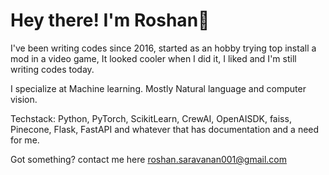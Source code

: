# Hey there! I'm Roshan👋  

I've been writing codes since 2016, started as an hobby trying top install a mod in a video game, It looked cooler when I did it, I liked and I'm still writing codes today. 

I specialize at Machine learning. Mostly Natural language and computer vision. 

Techstack: Python, PyTorch, ScikitLearn, CrewAI, OpenAISDK, faiss, Pinecone, Flask, FastAPI and whatever that has documentation and a need for me. 

Got something? contact me here roshan.saravanan001@gmail.com
